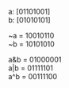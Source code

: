 a: [01101001]    
b: [01010101]

~a = 10010110   
~b = 10101010

a&b = 01000001   
a|b = 01111101   
a^b = 00111100